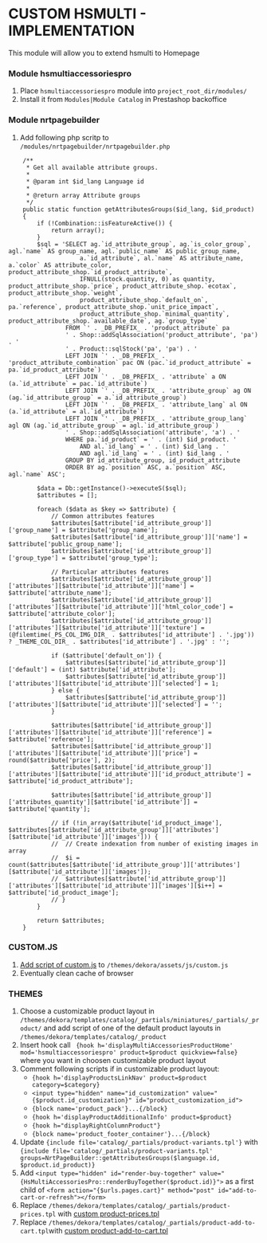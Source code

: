 # CUSTOM HSMULTI - IMPLEMENTATION
This module will allow you to extend hsmulti to Homepage

### Module hsmultiaccessoriespro
1. Place `hsmultiaccessoriespro` module into `project_root_dir/modules/`
2. Install it from `Modules|Module Catalog` in Prestashop backoffice

### Module nrtpagebuilder
1. Add following php scritp to `/modules/nrtpagebuilder/nrtpagebuilder.php`
```
    /**
     * Get all available attribute groups.
     *
     * @param int $id_lang Language id
     *
     * @return array Attribute groups
     */
    public static function getAttributesGroups($id_lang, $id_product)
    {
        if (!Combination::isFeatureActive()) {
            return array();
        }
        $sql = 'SELECT ag.`id_attribute_group`, ag.`is_color_group`, agl.`name` AS group_name, agl.`public_name` AS public_group_name,
                    a.`id_attribute`, al.`name` AS attribute_name, a.`color` AS attribute_color, product_attribute_shop.`id_product_attribute`,
                    IFNULL(stock.quantity, 0) as quantity, product_attribute_shop.`price`, product_attribute_shop.`ecotax`, product_attribute_shop.`weight`,
                    product_attribute_shop.`default_on`, pa.`reference`, product_attribute_shop.`unit_price_impact`,
                    product_attribute_shop.`minimal_quantity`, product_attribute_shop.`available_date`, ag.`group_type`
                FROM `' . _DB_PREFIX_ . 'product_attribute` pa
                ' . Shop::addSqlAssociation('product_attribute', 'pa') . '
                ' . Product::sqlStock('pa', 'pa') . '
                LEFT JOIN `' . _DB_PREFIX_ . 'product_attribute_combination` pac ON (pac.`id_product_attribute` = pa.`id_product_attribute`)
                LEFT JOIN `' . _DB_PREFIX_ . 'attribute` a ON (a.`id_attribute` = pac.`id_attribute`)
                LEFT JOIN `' . _DB_PREFIX_ . 'attribute_group` ag ON (ag.`id_attribute_group` = a.`id_attribute_group`)
                LEFT JOIN `' . _DB_PREFIX_ . 'attribute_lang` al ON (a.`id_attribute` = al.`id_attribute`)
                LEFT JOIN `' . _DB_PREFIX_ . 'attribute_group_lang` agl ON (ag.`id_attribute_group` = agl.`id_attribute_group`)
                ' . Shop::addSqlAssociation('attribute', 'a') . '
                WHERE pa.`id_product` = ' . (int) $id_product. '
                    AND al.`id_lang` = ' . (int) $id_lang . '
                    AND agl.`id_lang` = ' . (int) $id_lang . '
                GROUP BY id_attribute_group, id_product_attribute
				ORDER BY ag.`position` ASC, a.`position` ASC, agl.`name` ASC';
		
		$data = Db::getInstance()->executeS($sql);
		$attributes = [];

		foreach ($data as $key => $attribute) {
			// Common attributes features
			$attributes[$attribute['id_attribute_group']]['group_name'] = $attribute['group_name'];
			$attributes[$attribute['id_attribute_group']]['name'] = $attribute['public_group_name'];
			$attributes[$attribute['id_attribute_group']]['group_type'] = $attribute['group_type'];	

			// Particular attributes features
			$attributes[$attribute['id_attribute_group']]['attributes'][$attribute['id_attribute']]['name'] = $attribute['attribute_name'];
			$attributes[$attribute['id_attribute_group']]['attributes'][$attribute['id_attribute']]['html_color_code'] = $attribute['attribute_color'];
			$attributes[$attribute['id_attribute_group']]['attributes'][$attribute['id_attribute']]['texture'] = (@filemtime(_PS_COL_IMG_DIR_ . $attributes['id_attribute'] . '.jpg')) ? _THEME_COL_DIR_ . $attributes['id_attribute'] . '.jpg' : '';

			if ($attribute['default_on']) {
				$attributes[$attribute['id_attribute_group']]['default'] = (int) $attribute['id_attribute'];
				$attributes[$attribute['id_attribute_group']]['attributes'][$attribute['id_attribute']]['selected'] = 1;
			} else {
				$attributes[$attribute['id_attribute_group']]['attributes'][$attribute['id_attribute']]['selected'] = '';
			}

			$attributes[$attribute['id_attribute_group']]['attributes'][$attribute['id_attribute']]['reference'] = $attribute['reference'];
			$attributes[$attribute['id_attribute_group']]['attributes'][$attribute['id_attribute']]['price'] = round($attribute['price'], 2);
			$attributes[$attribute['id_attribute_group']]['attributes'][$attribute['id_attribute']]['id_product_attribute'] = $attribute['id_product_attribute'];

			$attributes[$attribute['id_attribute_group']]['attributes_quantity'][$attribute['id_attribute']] = $attribute['quantity'];

			// if (!in_array($attribute['id_product_image'], $attributes[$attribute['id_attribute_group']]['attributes'][$attribute['id_attribute']]['images'])) {
			// 	// Create indexation from number of existing images in array
			// 	$i = count($attributes[$attribute['id_attribute_group']]['attributes'][$attribute['id_attribute']]['images']);
			// 	$attributes[$attribute['id_attribute_group']]['attributes'][$attribute['id_attribute']]['images'][$i++] = $attribute['id_product_image'];
			// }
		}

		return $attributes;
	}
```

### CUSTOM.JS
1. [Add script of custom.js](https://github.com/AQUAPURE-FRANCE/aquapure-axon2.0/blob/master/themes/dekora/assets/js/custom.js) to `/themes/dekora/assets/js/custom.js`
2. Eventually clean cache of browser

### THEMES
1. Choose a customizable product layout in `/themes/dekora/templates/catalog/_partials/miniatures/_partials/_product/` and add script of one of the default product layouts in `/themes/dekora/templates/catalog/_product`
2. Insert hook call ` {hook h='displayMultiAccessoriesProductHome' mod='hsmultiaccessoriespro' product=$product quickview=false}` where you want in choosen customizable product layout
3. Comment following scripts if in customizable product layout:
	* `{hook h='displayProductsLinkNav' product=$product category=$category}`
	* `<input type="hidden" name="id_customization" value="{$product.id_customization}" id="product_customization_id">`
	* `{block name='product_pack'}...{/block}`
	* `{hook h='displayProductAdditionalInfo' product=$product}`
	* `{hook h="displayRightColumnProduct"}`
	* `{block name='product_footer_container'}...{/block}`	
4. Update `{include file='catalog/_partials/product-variants.tpl'}` with `{include file='catalog/_partials/product-variants.tpl' groups=NrtPageBuilder::getAttributesGroups($language.id, $product.id_product)}`
5. Add `<input type="hidden" id="render-buy-together" value="{HsMultiAccessoriesPro::renderBuyTogether($product.id)}">` as a first child of `<form action="{$urls.pages.cart}" method="post" id="add-to-cart-or-refresh"></form>` 
6. Replace `/themes/dekora/templates/catalog/_partials/product-prices.tpl` with [custom product-prices.tpl](/themes/dekora/templates/catalog/_partials/product-prices.tpl)
7. Replace `/themes/dekora/templates/catalog/_partials/product-add-to-cart.tpl`with [custom product-add-to-cart.tpl](/themes/dekora/templates/catalog/_partials/product-add-to-cart.tpl)
